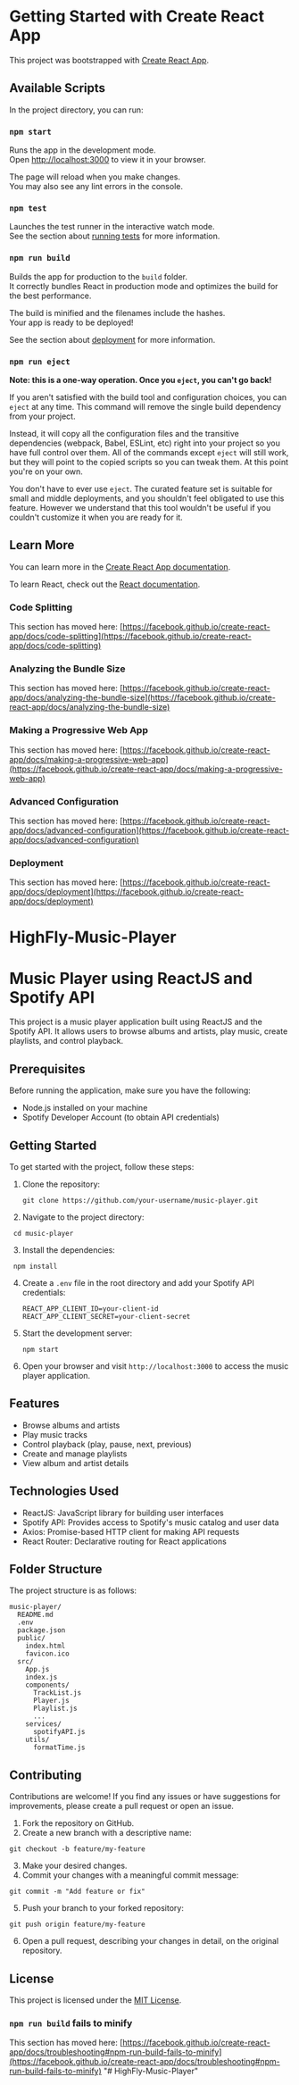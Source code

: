 # Getting Started with Create React App

This project was bootstrapped with [Create React App](https://github.com/facebook/create-react-app).

## Available Scripts

In the project directory, you can run:

### `npm start`

Runs the app in the development mode.\
Open [http://localhost:3000](http://localhost:3000) to view it in your browser.

The page will reload when you make changes.\
You may also see any lint errors in the console.

### `npm test`

Launches the test runner in the interactive watch mode.\
See the section about [running tests](https://facebook.github.io/create-react-app/docs/running-tests) for more information.

### `npm run build`

Builds the app for production to the `build` folder.\
It correctly bundles React in production mode and optimizes the build for the best performance.

The build is minified and the filenames include the hashes.\
Your app is ready to be deployed!

See the section about [deployment](https://facebook.github.io/create-react-app/docs/deployment) for more information.

### `npm run eject`

**Note: this is a one-way operation. Once you `eject`, you can't go back!**

If you aren't satisfied with the build tool and configuration choices, you can `eject` at any time. This command will remove the single build dependency from your project.

Instead, it will copy all the configuration files and the transitive dependencies (webpack, Babel, ESLint, etc) right into your project so you have full control over them. All of the commands except `eject` will still work, but they will point to the copied scripts so you can tweak them. At this point you're on your own.

You don't have to ever use `eject`. The curated feature set is suitable for small and middle deployments, and you shouldn't feel obligated to use this feature. However we understand that this tool wouldn't be useful if you couldn't customize it when you are ready for it.

## Learn More

You can learn more in the [Create React App documentation](https://facebook.github.io/create-react-app/docs/getting-started).

To learn React, check out the [React documentation](https://reactjs.org/).

### Code Splitting

This section has moved here: [https://facebook.github.io/create-react-app/docs/code-splitting](https://facebook.github.io/create-react-app/docs/code-splitting)

### Analyzing the Bundle Size

This section has moved here: [https://facebook.github.io/create-react-app/docs/analyzing-the-bundle-size](https://facebook.github.io/create-react-app/docs/analyzing-the-bundle-size)

### Making a Progressive Web App

This section has moved here: [https://facebook.github.io/create-react-app/docs/making-a-progressive-web-app](https://facebook.github.io/create-react-app/docs/making-a-progressive-web-app)

### Advanced Configuration

This section has moved here: [https://facebook.github.io/create-react-app/docs/advanced-configuration](https://facebook.github.io/create-react-app/docs/advanced-configuration)

### Deployment

This section has moved here: [https://facebook.github.io/create-react-app/docs/deployment](https://facebook.github.io/create-react-app/docs/deployment)

# HighFly-Music-Player
# Music Player using ReactJS and Spotify API

This project is a music player application built using ReactJS and the Spotify API. It allows users to browse albums and artists, play music, create playlists, and control playback.

## Prerequisites

Before running the application, make sure you have the following:

- Node.js installed on your machine
- Spotify Developer Account (to obtain API credentials)

## Getting Started

To get started with the project, follow these steps:

1. Clone the repository:

   ```
   git clone https://github.com/your-username/music-player.git
   ```
   

2. Navigate to the project directory:

  ``` 
   cd music-player
   ```

3. Install the dependencies:

  ``` 
   npm install
   ```

4. Create a `.env` file in the root directory and add your Spotify API credentials:

   ```
   REACT_APP_CLIENT_ID=your-client-id
   REACT_APP_CLIENT_SECRET=your-client-secret
   ``` 

5. Start the development server:

   ```
   npm start
   ``` 

6. Open your browser and visit `http://localhost:3000` to access the music player application.

## Features

- Browse albums and artists
- Play music tracks
- Control playback (play, pause, next, previous)
- Create and manage playlists
- View album and artist details

## Technologies Used

- ReactJS: JavaScript library for building user interfaces
- Spotify API: Provides access to Spotify's music catalog and user data
- Axios: Promise-based HTTP client for making API requests
- React Router: Declarative routing for React applications

## Folder Structure

The project structure is as follows:

```
music-player/
  README.md
  .env
  package.json
  public/
    index.html
    favicon.ico
  src/
    App.js
    index.js
    components/
      TrackList.js
      Player.js
      Playlist.js
      ...
    services/
      spotifyAPI.js
    utils/
      formatTime.js
```

## Contributing

Contributions are welcome! If you find any issues or have suggestions for improvements, please create a pull request or open an issue.
1. Fork the repository on GitHub. 
2. Create a new branch with a descriptive name:
```
git checkout -b feature/my-feature
```
3. Make your desired changes.
4. Commit your changes with a meaningful commit message:
```
git commit -m "Add feature or fix"
```
5. Push your branch to your forked repository:
```
git push origin feature/my-feature
```
6. Open a pull request, describing your changes in detail, on the original repository.

## License

This project is licensed under the [MIT License](https://opensource.org/licenses/MIT).

### `npm run build` fails to minify

This section has moved here: [https://facebook.github.io/create-react-app/docs/troubleshooting#npm-run-build-fails-to-minify](https://facebook.github.io/create-react-app/docs/troubleshooting#npm-run-build-fails-to-minify)
"# HighFly-Music-Player" 
